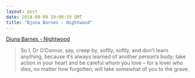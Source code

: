 ```yaml
---
layout: post
date: 2014-09-09 19:00:19 GMT
title: "Djuna Barnes - Nightwood"
---
```

<a href="http://www.amazon.in/gp/product/057123528X/ref=as_li_tl?ie=UTF8&camp=3626&creative=24822&creativeASIN=057123528X&linkCode=as2&tag=arpstum-21">Djuna Barnes - Nightwood</a><img src="http://ir-in.amazon-adsystem.com/e/ir?t=arpstum-21&l=as2&o=31&a=057123528X" width="1" height="1" border="0" alt="" style="border:none !important; margin:0px !important;" />

<blockquote>So I, Dr O’Connor, say, creep by, softly, softly, and don’t learn anything, because it’s always learned of another person’s body; take action in your heart and be careful whom you love – for a lover who dies, no matter how forgotten, will take somewhat of you to the grave.</blockquote>